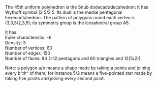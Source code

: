 The 45th uniform polyhedron is the Snub dodecadodecahedron; it has
Wythoff symbol |2 5/2 5. Its dual is the medial pentagonal
hexecontahedron. The pattern of polygons round each vertex is
(3,3,5/2,3,5); its symmetry group is the icosahedral group A5.

It has:\
 Euler characteristic: -6\
 Density: 3\
 Number of vertices: 60\
 Number of edges: 150\
 Number of faces: 84 (=12 pentagons and 60 triangles and 12{5/2}).

Note: a polygon a/b means a shape made by taking a points and joining
every b^th^ of them; for instance 5/2 means a five-pointed star made by
taking five points and joining every second point.
